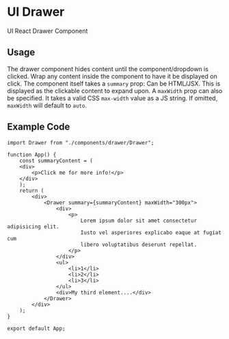 # UI Drawer
UI React Drawer Component

## Usage

The drawer component hides content until the component/dropdown is clicked. Wrap any content inside the component to have it be displayed on click. The component itself takes a `summary` prop: Can be HTML/JSX. This is displayed as the clickable content to expand upon. A `maxWidth` prop can also be specified. It takes a valid CSS `max-width` value as a JS string. If omitted, `maxWidth` will default to `auto`.

## Example Code

```
import Drawer from "./components/drawer/Drawer";

function App() {
    const summaryContent = (
    <div>
        <p>Click me for more info!</p>
    </div>
    );
    return (
        <div>
            <Drawer summary={summaryContent} maxWidth="300px">
                <div>
                    <p>
                        Lorem ipsum dolor sit amet consectetur adipisicing elit.
                        Iusto vel asperiores explicabo eaque at fugiat cum
                        libero voluptatibus deserunt repellat.
                    </p>
                </div>
                <ul>
                    <li>1</li>
                    <li>2</li>
                    <li>3</li>
                </ul>
                <div>My third element....</div>
            </Drawer>
        </div>
    );
}

export default App;
```
